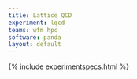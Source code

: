 ```yaml
---
title: Lattice QCD
experiment: lqcd
teams: wfm hpc
software: panda
layout: default
---
```


{% include experimentspecs.html %}
